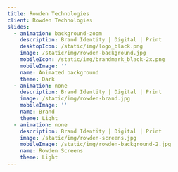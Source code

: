 ```yaml
---
title: Rowden Technologies
client: Rowden Technologies
slides:
  - animation: background-zoom
    description: Brand Identity | Digital | Print
    desktopIcon: /static/img/logo_black.png
    image: /static/img/rowden-background.jpg
    mobileIcon: /static/img/brandmark_black-2x.png
    mobileImage: ''
    name: Animated background
    theme: Dark
  - animation: none
    description: Brand Identity | Digital | Print
    image: /static/img/rowden-brand.jpg
    mobileImage: ''
    name: Brand
    theme: Light
  - animation: none
    description: Brand Identity | Digital | Print
    image: /static/img/rowden-screens.jpg
    mobileImage: /static/img/rowden-background-2.jpg
    name: Rowden Screens
    theme: Light
---
```


